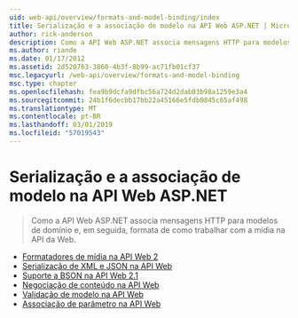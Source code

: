 ```yaml
---
uid: web-api/overview/formats-and-model-binding/index
title: Serialização e a associação de modelo na API Web ASP.NET | Microsoft Docs
author: rick-anderson
description: Como a API Web ASP.NET associa mensagens HTTP para modelos de domínio e, em seguida, formata de como trabalhar com a mídia na API da Web.
ms.author: riande
ms.date: 01/17/2012
ms.assetid: 2d520763-3860-4b3f-8b99-ac71fb01cf37
msc.legacyurl: /web-api/overview/formats-and-model-binding
msc.type: chapter
ms.openlocfilehash: fea9b9dcfa9dfbc56a724d2dab03b98a1259e3a4
ms.sourcegitcommit: 24b1f6decbb17bb22a45166e5fdb0845c65af498
ms.translationtype: MT
ms.contentlocale: pt-BR
ms.lasthandoff: 03/01/2019
ms.locfileid: "57019543"
---
```

<a name="serialization-and-model-binding-in-aspnet-web-api"></a>Serialização e a associação de modelo na API Web ASP.NET
====================
> Como a API Web ASP.NET associa mensagens HTTP para modelos de domínio e, em seguida, formata de como trabalhar com a mídia na API da Web.


- [Formatadores de mídia na API Web 2](media-formatters.md)
- [Serialização de XML e JSON na API Web](json-and-xml-serialization.md)
- [Suporte a BSON na API Web 2.1](bson-support-in-web-api-21.md)
- [Negociação de conteúdo na API Web](content-negotiation.md)
- [Validação de modelo na API Web](model-validation-in-aspnet-web-api.md)
- [Associação de parâmetro na API Web](parameter-binding-in-aspnet-web-api.md)
